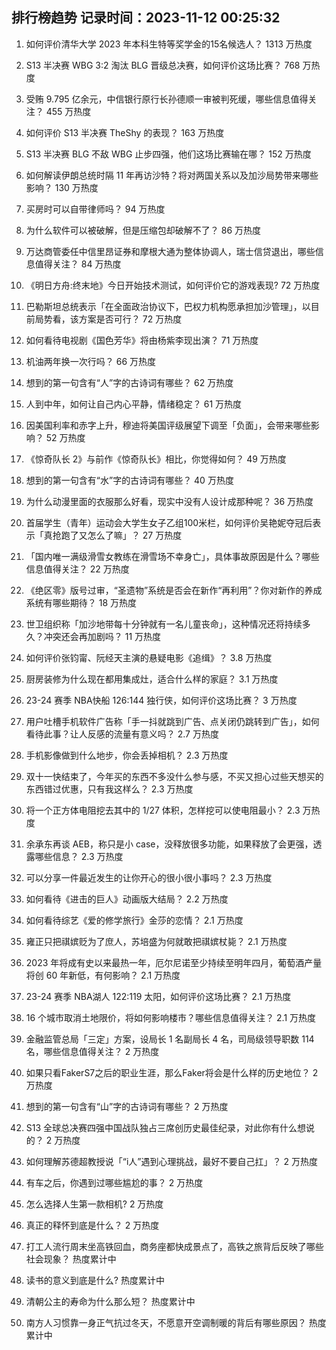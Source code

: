 
## 排行榜趋势 记录时间：2023-11-12 00:25:32
  
  1. 如何评价清华大学 2023 年本科生特等奖学金的15名候选人？ 1313 万热度
    
  2. S13 半决赛 WBG 3:2 淘汰 BLG 晋级总决赛，如何评价这场比赛？ 768 万热度
    
  3. 受贿 9.795 亿余元，中信银行原行长孙德顺一审被判死缓，哪些信息值得关注？ 455 万热度
    
  4. 如何评价 S13 半决赛 TheShy 的表现？ 163 万热度
    
  5. S13 半决赛 BLG 不敌 WBG 止步四强，他们这场比赛输在哪？ 152 万热度
    
  6. 如何解读伊朗总统时隔 11 年再访沙特？将对两国关系以及加沙局势带来哪些影响？ 130 万热度
    
  7. 买房时可以自带律师吗？ 94 万热度
    
  8. 为什么软件可以被破解，但是压缩包却破解不了？ 86 万热度
    
  9. 万达商管委任中信里昂证券和摩根大通为整体协调人，瑞士信贷退出，哪些信息值得关注？ 84 万热度
    
  10. 《明日方舟:终末地》今日开始技术测试，如何评价它的游戏表现? 72 万热度
    
  11. 巴勒斯坦总统表示「在全面政治协议下，巴权力机构愿承担加沙管理」，以目前局势看，该方案是否可行？ 72 万热度
    
  12. 如何看待电视剧《国色芳华》将由杨紫李现出演？ 71 万热度
    
  13. 机油两年换一次行吗？ 66 万热度
    
  14. 想到的第一句含有“人”字的古诗词有哪些？ 62 万热度
    
  15. 人到中年，如何让自己内心平静，情绪稳定？ 61 万热度
    
  16. 因美国利率和赤字上升，穆迪将美国评级展望下调至「负面」，会带来哪些影响？ 52 万热度
    
  17. 《惊奇队长 2》与前作《惊奇队长》相比，你觉得如何？ 49 万热度
    
  18. 想到的第一句含有“水”字的古诗词有哪些？ 40 万热度
    
  19. 为什么动漫里面的衣服那么好看，现实中没有人设计成那种呢？ 36 万热度
    
  20. 首届学生（青年）运动会大学生女子乙组100米栏，如何评价吴艳妮夺冠后表示「真抢跑了又怎么了嘛」？ 27 万热度
    
  21. 「国内唯一满级滑雪女教练在滑雪场不幸身亡」，具体事故原因是什么？哪些信息值得关注？ 22 万热度
    
  22. 《绝区零》版号过审，“圣遗物”系统是否会在新作“再利用”？你对新作的养成系统有哪些期待？ 18 万热度
    
  23. 世卫组织称「加沙地带每十分钟就有一名儿童丧命」，这种情况还将持续多久？冲突还会再加剧吗？ 11 万热度
    
  24. 如何评价张钧甯、阮经天主演的悬疑电影《追缉》？ 3.8 万热度
    
  25. 厨房装修为什么现在都用集成灶，适合什么样的家庭？ 3.1 万热度
    
  26. 23-24 赛季 NBA快船 126:144 独行侠，如何评价这场比赛？ 3 万热度
    
  27. 用户吐槽手机软件广告称「手一抖就跳到广告、点关闭仍跳转到广告」，如何看待此事？让人反感的流量有意义吗？ 2.7 万热度
    
  28. 手机影像做到什么地步，你会丢掉相机？ 2.3 万热度
    
  29. 双十一快结束了，今年买的东西不多没什么参与感，不买又担心过些天想买的东西错过优惠，只有我这样么？ 2.3 万热度
    
  30. 将一个正方体电阻挖去其中的 1/27 体积，怎样挖可以使电阻最小？ 2.3 万热度
    
  31. 余承东再谈 AEB，称只是小 case，没释放很多功能，如果释放了会更强，透露哪些信息？ 2.3 万热度
    
  32. 可以分享一件最近发生的让你开心的很小很小事吗？ 2.3 万热度
    
  33. 如何看待《进击的巨人》动画版大结局？ 2.2 万热度
    
  34. 如何看待综艺《爱的修学旅行》金莎的恋情？ 2.1 万热度
    
  35. 雍正只把祺嫔贬为了庶人，苏培盛为何就敢把祺嫔杖毙？ 2.1 万热度
    
  36. 2023 年将成有史以来最热一年，厄尔尼诺至少持续至明年四月，葡萄酒产量将创 60 年新低，有何影响？ 2.1 万热度
    
  37. 23-24 赛季 NBA湖人 122:119 太阳，如何评价这场比赛？ 2.1 万热度
    
  38. 16 个城市取消土地限价，将如何影响楼市？哪些信息值得关注？ 2.1 万热度
    
  39. 金融监管总局「三定」方案，设局长 1 名副局长 4 名，司局级领导职数 114 名，哪些信息值得关注？ 2 万热度
    
  40. 如果只看FakerS7之后的职业生涯，那么Faker将会是什么样的历史地位？ 2 万热度
    
  41. 想到的第一句含有“山”字的古诗词有哪些？ 2 万热度
    
  42. S13 全球总决赛四强中国战队独占三席创历史最佳纪录，对此你有什么想说的？ 2 万热度
    
  43. 如何理解苏德超教授说「“i人”遇到心理挑战，最好不要自己扛」？ 2 万热度
    
  44. 有车之后，你遇到过哪些尴尬的事？ 2 万热度
    
  45. 怎么选择人生第一款相机? 2 万热度
    
  46. 真正的释怀到底是什么？ 2 万热度
    
  47. 打工人流行周末坐高铁回血，商务座都快成景点了，高铁之旅背后反映了哪些社会现象？ 热度累计中
    
  48. 读书的意义到底是什么? 热度累计中
    
  49. 清朝公主的寿命为什么那么短？ 热度累计中
    
  50. 南方人习惯靠一身正气抗过冬天，不愿意开空调制暖的背后有哪些原因？ 热度累计中
    